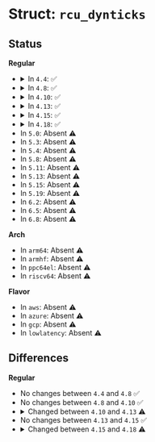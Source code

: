# Struct: <code>rcu_dynticks</code>

## Status
<b>Regular</b>
<ul>
<li>
<details>
<summary>In <code>4.4</code>: ✅</summary>

```c
struct rcu_dynticks {
    long long int dynticks_nesting;
    int dynticks_nmi_nesting;
    atomic_t dynticks;
};
```
</details>
</li>
<li>
<details>
<summary>In <code>4.8</code>: ✅</summary>

```c
struct rcu_dynticks {
    long long int dynticks_nesting;
    int dynticks_nmi_nesting;
    atomic_t dynticks;
};
```
</details>
</li>
<li>
<details>
<summary>In <code>4.10</code>: ✅</summary>

```c
struct rcu_dynticks {
    long long int dynticks_nesting;
    int dynticks_nmi_nesting;
    atomic_t dynticks;
};
```
</details>
</li>
<li>
<details>
<summary>In <code>4.13</code>: ✅</summary>

```c
struct rcu_dynticks {
    long long int dynticks_nesting;
    int dynticks_nmi_nesting;
    atomic_t dynticks;
    bool rcu_need_heavy_qs;
    long unsigned int rcu_qs_ctr;
    bool rcu_urgent_qs;
};
```
</details>
</li>
<li>
<details>
<summary>In <code>4.15</code>: ✅</summary>

```c
struct rcu_dynticks {
    long long int dynticks_nesting;
    int dynticks_nmi_nesting;
    atomic_t dynticks;
    bool rcu_need_heavy_qs;
    long unsigned int rcu_qs_ctr;
    bool rcu_urgent_qs;
};
```
</details>
</li>
<li>
<details>
<summary>In <code>4.18</code>: ✅</summary>

```c
struct rcu_dynticks {
    long int dynticks_nesting;
    long int dynticks_nmi_nesting;
    atomic_t dynticks;
    bool rcu_need_heavy_qs;
    long unsigned int rcu_qs_ctr;
    bool rcu_urgent_qs;
};
```
</details>
</li>
<li>
In <code>5.0</code>: Absent ⚠️
</li>
<li>
In <code>5.3</code>: Absent ⚠️
</li>
<li>
In <code>5.4</code>: Absent ⚠️
</li>
<li>
In <code>5.8</code>: Absent ⚠️
</li>
<li>
In <code>5.11</code>: Absent ⚠️
</li>
<li>
In <code>5.13</code>: Absent ⚠️
</li>
<li>
In <code>5.15</code>: Absent ⚠️
</li>
<li>
In <code>5.19</code>: Absent ⚠️
</li>
<li>
In <code>6.2</code>: Absent ⚠️
</li>
<li>
In <code>6.5</code>: Absent ⚠️
</li>
<li>
In <code>6.8</code>: Absent ⚠️
</li>
</ul>
<b>Arch</b>
<ul>
<li>
In <code>arm64</code>: Absent ⚠️
</li>
<li>
In <code>armhf</code>: Absent ⚠️
</li>
<li>
In <code>ppc64el</code>: Absent ⚠️
</li>
<li>
In <code>riscv64</code>: Absent ⚠️
</li>
</ul>
<b>Flavor</b>
<ul>
<li>
In <code>aws</code>: Absent ⚠️
</li>
<li>
In <code>azure</code>: Absent ⚠️
</li>
<li>
In <code>gcp</code>: Absent ⚠️
</li>
<li>
In <code>lowlatency</code>: Absent ⚠️
</li>
</ul>

## Differences
<b>Regular</b>
<ul>
<li>
No changes between <code>4.4</code> and <code>4.8</code> ✅
</li>
<li>
No changes between <code>4.8</code> and <code>4.10</code> ✅
</li>
<li>
<details>
<summary>Changed between <code>4.10</code> and <code>4.13</code> ⚠️</summary>
<ul>
<li>
<b>Field added. </b>
<code>bool rcu_need_heavy_qs</code>
</li>
<li>
<b>Field added. </b>
<code>long unsigned int rcu_qs_ctr</code>
</li>
<li>
<b>Field added. </b>
<code>bool rcu_urgent_qs</code>
</li>
</ul>
</details>
</li>
<li>
No changes between <code>4.13</code> and <code>4.15</code> ✅
</li>
<li>
<details>
<summary>Changed between <code>4.15</code> and <code>4.18</code> ⚠️</summary>
<ul>
<li>
<b>Field type changed. </b>
<code>long long int dynticks_nesting</code> ➡️ <code>long int dynticks_nesting</code>
</li>
<li>
<b>Field type changed. </b>
<code>int dynticks_nmi_nesting</code> ➡️ <code>long int dynticks_nmi_nesting</code>
</li>
</ul>
</details>
</li>
</ul>
